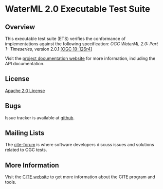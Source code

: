 # WaterML 2.0 Executable Test Suite

## Overview
This executable test suite (ETS) verifies the conformance of implementations against the following specification: _OGC WaterML 2.0: Part 1- Timeseries_, version 2.0.1 [[OGC 10-126r4]](https://portal.opengeospatial.org/files/?artifact_id=57222)

Visit the [project documentation website](http://opengeospatial.github.io/ets-waterml20/) 
for more information, including the API documentation.

## License

[Apache 2.0 License](LICENSE.txt)

## Bugs

Issue tracker is available at [github](https://github.com/opengeospatial/ets-waterml20/issues).

## Mailing Lists

The [cite-forum](http://cite.opengeospatial.org/forum) is where software developers discuss issues and solutions related to OGC tests. 

## More Information

Visit the [CITE website](http://cite.opengeospatial.org/) to get more information about the CITE program and tools.
